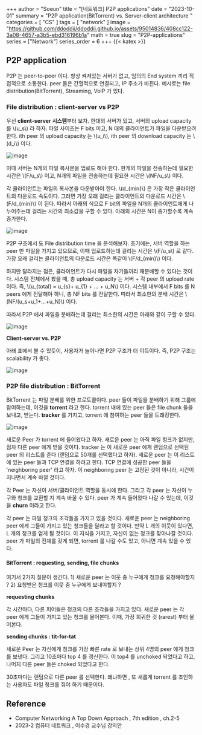 +++
author = "Soeun"
title = "[네트워크] P2P applications"
date = "2023-10-01"
summary = "P2P application(BitTorrent) vs. Server-client architecture "
categories = [
    "CS"
]
tags = [
    "network"
]
image = "https://github.com/ddoddii/ddoddii.github.io/assets/95014836/408cc122-3a08-4657-a3b5-ebd316196b1a"
math = true
slug = "P2P-applications"
series = ["Network"]
series_order = 6
+++
{{< katex >}}

## P2P application
P2P 는 peer-to-peer 이다. 항상 켜져있는 서버가 없고, 임의의 End system 끼리 직접적으로 소통한다. peer 들은 간헐적으로 연결되고, IP 주소가 바뀐다. 예시로는 file distribution(BitTorrent), Streaming, VoIP 가 있다. 

### File distribution : client-server vs P2P

우선 **client-server 시스템**부터 보자. 한대의 서버가 있고, 서버의 upload capacity 를  \\(u_s\\) 라 하자. 파일 사이즈는 F bits 이고, N 대의 클라이언트가 파일을 다운받으려 한다. ith peer 의 upload capacity 는 \\(u_i\\), ith peer 의 download capacity 는 \\(d_i\\) 이다.  

![image](https://github.com/ddoddii/ddoddii.github.io/assets/95014836/5f5b4cc0-5cf2-4295-8eac-3b85f0640c60)

이때 서버는 N개의 파일 복사본을 업로드 해야 한다. 한개의 파일을 전송하는데 필요한 시간은 \\(F/u_s\\) 이고, N개의 파일을 전송하는데 필요한 시간은 \\(NF/u_s\\) 이다. 

각 클라이언트는 파일의 복사본을 다운받아야 한다. \\(d_{min}\\) 은 가장 작은 클라이언트의 다운로드 속도이다. 그러면 가장 오래 걸리는 클라이언트의 다운로드 시간은 \\(F/d_{min}\\) 이 된다. 따라서 아래의 식으로 F bit의 파일을 N개의 클라이언트에게 나누어주는데 걸리는 시간의 최소값을 구할 수 있다. 아래의 시간은 N이 증가할수록 계속 증가한다. 

![image](https://github.com/ddoddii/ddoddii.github.io/assets/95014836/903b55cb-8483-446f-9027-bbc7a1185241)

P2P 구조에서 도 File distribution time 을 분석해보자. 초기에는, 서버 역할을 하는 peer 만 파일을 가지고 있으므로, 이때 업로드하는데 걸리는 시간은 \\(F/u_s\\) 로 같다. 가장 오래 걸리는 클라이언트의 다운로드 시간은 똑같이 \\(F/d_{min}\\) 이다. 

하지만 달라지는 점은, 클라이언트가 다시 파일을 자기들끼리 재분배할 수 있다는 것이다. 시스템 전체에서 봤을 때, 총 upload capacity 는 서버 + 각 peer 의 upload rate 이다. 즉, \\(u_{total} = u_{s}+ u_{1} + ... + u_N\\) 이다. 시스템 내부에서 F bits 를 N peers 에게 전달해야 하니, 총 NF bits 를 전달한다. 따라서 최소한의 분배 시간은 \\(NF/(u_s+u_1+...+u_N)\\) 이다. 

따라서 P2P 에서 파일을 분배하는데 걸리는 최소한의 시간은 아래와 같이 구할 수 있다. 

![image](https://github.com/ddoddii/ddoddii.github.io/assets/95014836/69999e2d-59ad-4d86-822f-db8183522851)

**Client-server vs. P2P**

아래 표에서 볼 수 있듯이, 사용자가 늘어나면 P2P 구조가 더 이득이다. 즉, P2P 구조는 scalability 가 좋다. 

![image](https://github.com/ddoddii/ddoddii.github.io/assets/95014836/beb8ffd2-557f-47e5-a912-adc8214e283d)

### P2P file distribution : BitTorrent

BitTorrent 는 파일 분배를 위한 프로토콜이다. peer 들이 파일을 분배하기 위해 그룹에 참여하는데, 이것을 **torrent** 라고 한다. torrent 내에 있는 peer 들은 file chunk 들을 보내고, 받는다.  **tracker** 를 가지고, torrent 에 참여하는 peer 들을 트래킹한다. 

![image](https://github.com/ddoddii/ddoddii.github.io/assets/95014836/25c489af-4df7-422a-9566-316fb757b2dc)

새로운 Peer 가 torrent 에 들어왔다고 하자. 새로운 peer 는 아직 파일 청크가 없지만, 점차 다른 peer 에게 받을 것이다. tracker 는 이 새로운 peer 에게 랜덤으로 선택된 peer 의 리스트를 준다 (랜덤으로 50개를 선택했다고 하자). 새로운 peer 는 이 리스트에 있는 peer 들과 TCP 연결을 하려고 한다. TCP 연결에 성공한 peer 들을 'neighboring peer' 라고 하자. 이 neighboring peer 는 고정된 것이 아니라, 시간이 지나면서 계속 바뀔 것이다. 

각 Peer 는 자신이 서버/클라이언트 역할을 동시에 한다. 그리고 각 peer 는 자신이 누구와 청크를 교환할 지 계속 바꿀 수 있다. peer 가 계속 들어왔다 나갈 수 있는데, 이것을 **churn** 이라고 한다. 

각 peer 는 파일 청크의 조각들을 가지고 있을 것이다. 새로운 peer 는 neighboring peer 에게 그들이 가지고 있는 청크들을 달라고 할 것이다. 만약 L 개의 이웃이 있다면, L 개의 청크를 얻게 될 것이다. 이 지식을 가지고, 자신이 없는 청크를 찾아나갈 것이다. peer 가 파일의 전체를 갖게 되면, torrent 를 나갈 수도 있고, 아니면 계속 있을 수 있다. 

#### BitTorrent : requesting, sending, file chunks

여기서 2가지 질문이 생긴다. 1) 새로운 peer 는 이웃 중 누구에게 청크를 요청해야할지 ? 2) 요청받은 청크를 이웃 중 누구에게 보내야할지 ?

**requesting chunks**

각 시간마다, 다른 피어들은 청크의 다른 조각들을 가지고 있다. 새로운 peer 는 각 peer 에게 그들이 가지고 있는 청크를 물어본다. 이때, 가장 희귀한 것 (rarest) 부터 물어본다. 

**sending chunks : tit-for-tat**

새로운 Peer 는 자신에게 청크를 가장 빠른 rate 로 보내는 상위 4명의 peer 에게 청크를 보낸다. 그리고 10초마다 top 4 를 갱신한다. 이 top4 를 unchoked 되었다고 하고, 나머지 다른 peer 들은 choked 되었다고 한다. 

30초마다는 랜덤으로 다른 peer 를 선택한다. 왜냐하면 , 또 새롭게 torrent 를 조인하는 사용자도 파일 청크를 줘야 하기 때문이다. 

## Reference
- Computer Networking A Top Down Approach , 7th edition , ch.2-5
- 2023-2 컴퓨터 네트워크 , 이수경 교수님 강의안 